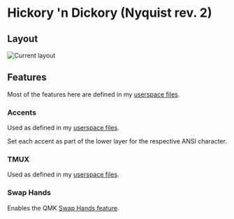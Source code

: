 # Hickory 'n Dickory (Nyquist rev. 2)

## Layout
![Current layout](https://i.imgur.com/IxrZGbt.png)

## Features
Most of the features here are defined in my [userspace files](../../../../users/hokiegeek/readme.md).

### Accents
Used as defined in my [userspace files](../../../../users/hokiegeek/readme.md#feature-accents).

Set each accent as part of the lower layer for the respective ANSI character.

### TMUX
Used as defined in my [userspace files](../../../../users/hokiegeek/readme.md#feature-tmux).

### Swap Hands
Enables the QMK [Swap Hands feature](https://docs.qmk.fm/#/feature_swap_hands).
